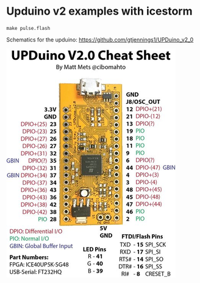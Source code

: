 Upduino v2 examples with icestorm
====

```
make pulse.flash
```

Schematics for the upduino: https://github.com/gtjennings1/UPDuino_v2_0

![Upduino v2 pinout by Matt Mets](pinout.jpg)

